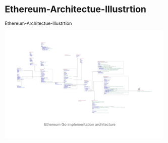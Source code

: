 # Ethereum-Architectue-Illustrtion
Ethereum-Architectue-Illustrtion


![image](https://github.com/aertoria/Ethereum-Architectue-Illustrtion/blob/main/Ethereum.jpg)

